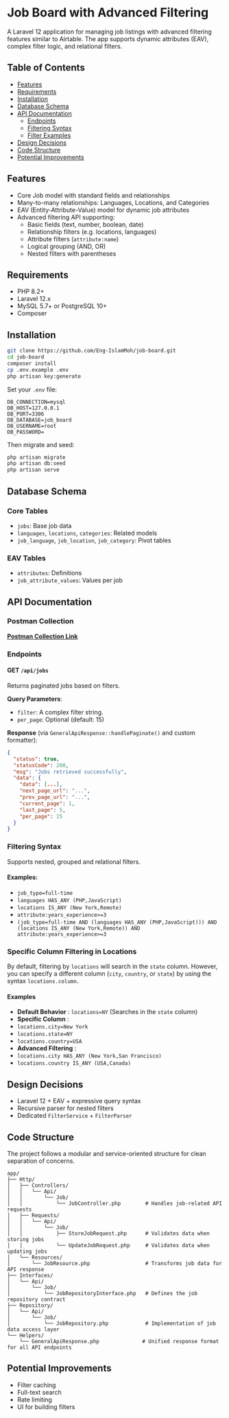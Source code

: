 # Job Board with Advanced Filtering

A Laravel 12 application for managing job listings with advanced filtering features similar to Airtable. The app supports dynamic attributes (EAV), complex filter logic, and relational filters.

## Table of Contents

- [Features](#features)
- [Requirements](#requirements)
- [Installation](#installation)
- [Database Schema](#database-schema)
- [API Documentation](#api-documentation)
  - [Endpoints](#endpoints)
  - [Filtering Syntax](#filtering-syntax)
  - [Filter Examples](#filter-examples)
- [Design Decisions](#design-decisions)
- [Code Structure](#code-structure)
- [Potential Improvements](#potential-improvements)

## Features

- Core Job model with standard fields and relationships
- Many-to-many relationships: Languages, Locations, and Categories
- EAV (Entity-Attribute-Value) model for dynamic job attributes
- Advanced filtering API supporting:
  - Basic fields (text, number, boolean, date)
  - Relationship filters (e.g. locations, languages)
  - Attribute filters (`attribute:name`)
  - Logical grouping (AND, OR)
  - Nested filters with parentheses

## Requirements

- PHP 8.2+
- Laravel 12.x
- MySQL 5.7+ or PostgreSQL 10+
- Composer

## Installation

```bash
git clone https://github.com/Eng-IslamMoh/job-board.git
cd job-board
composer install
cp .env.example .env
php artisan key:generate
```

Set your `.env` file:

```
DB_CONNECTION=mysql
DB_HOST=127.0.0.1
DB_PORT=3306
DB_DATABASE=job_board
DB_USERNAME=root
DB_PASSWORD=
```

Then migrate and seed:

```bash
php artisan migrate
php artisan db:seed
php artisan serve
```

## Database Schema

### Core Tables

- `jobs`: Base job data
- `languages`, `locations`, `categories`: Related models
- `job_language`, `job_location`, `job_category`: Pivot tables

### EAV Tables

- `attributes`: Definitions
- `job_attribute_values`: Values per job

## API Documentation

### Postman Collection

**[**Postman Collection Link**](https://www.postman.com/islamohamed/workspace/public-workspace/collection/12381022-a71fcd0a-7954-48e0-80ef-217582dab705)**

### Endpoints

#### GET `/api/jobs`

Returns paginated jobs based on filters.

**Query Parameters**:

- `filter`: A complex filter string.
- `per_page`: Optional (default: 15)

**Response** (via `GeneralApiResponse::handlePaginate()` and custom formatter):

```json
{
  "status": true,
  "statusCode": 200,
  "msg": "Jobs retrieved successfully",
  "data": {
    "data": [...],
    "next_page_url": "...",
    "prev_page_url": "...",
    "current_page": 1,
    "last_page": 5,
    "per_page": 15
  }
}
```

### Filtering Syntax

Supports nested, grouped and relational filters.

#### Examples:

- `job_type=full-time`
- `languages HAS_ANY (PHP,JavaScript)`
- `locations IS_ANY (New York,Remote)`
- `attribute:years_experience>=3`
- `(job_type=full-time AND (languages HAS_ANY (PHP,JavaScript))) AND (locations IS_ANY (New York,Remote)) AND attribute:years_experience>=3`

### Specific Column Filtering in Locations

By default, filtering by `locations` will search in the `state` column. However, you can specify a different column (`city`, `country`, or `state`) by using the syntax `locations.column`.

#### Examples

* **Default Behavior** : `locations=NY` (Searches in the `state` column)
* **Specific Column** :
* `locations.city=New York`
* `locations.state=NY`
* `locations.country=USA`
* **Advanced Filtering** :
* `locations.city HAS_ANY (New York,San Francisco)`
* `locations.country IS_ANY (USA,Canada)`

## Design Decisions

- Laravel 12 + EAV + expressive query syntax
- Recursive parser for nested filters
- Dedicated `FilterService` + `FilterParser`

## Code Structure

The project follows a modular and service-oriented structure for clean separation of concerns.

```
app/
├── Http/
│   ├── Controllers/
│   │   └── Api/
│   │       └── Job/
│   │           └── JobController.php        # Handles job-related API requests
│   ├── Requests/
│   │   └── Api/
│   │       └── Job/
│   │           ├── StoreJobRequest.php      # Validates data when storing jobs
│   │           └── UpdateJobRequest.php     # Validates data when updating jobs
│   └── Resources/
│       └── JobResource.php                  # Transforms job data for API response
├── Interfaces/
│   └── Api/
│       └── Job/
│           └── JobRepositoryInterface.php   # Defines the job repository contract
├── Repository/
│   └── Api/
│       └── Job/
│           └── JobRepository.php            # Implementation of job data access layer
└── Helpers/
    └── GeneralApiResponse.php              # Unified response format for all API endpoints
```

## Potential Improvements

- Filter caching
- Full-text search
- Rate limiting
- UI for building filters

